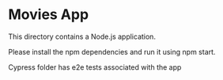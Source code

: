 
# Movies App

This directory contains a Node.js application. 

Please install the npm dependencies and run it using npm start.

Cypress folder has e2e tests associated with the app
